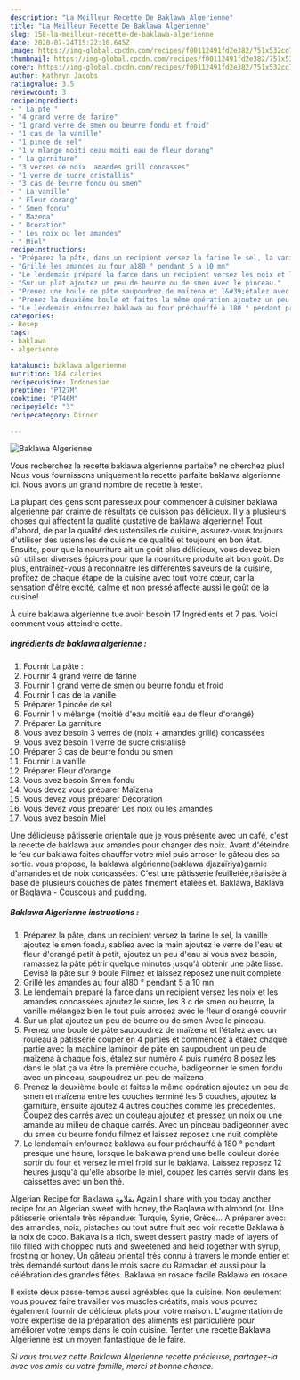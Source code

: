 ```yaml
---
description: "La Meilleur Recette De Baklawa Algerienne"
title: "La Meilleur Recette De Baklawa Algerienne"
slug: 158-la-meilleur-recette-de-baklawa-algerienne
date: 2020-07-24T15:22:10.645Z
image: https://img-global.cpcdn.com/recipes/f00112491fd2e382/751x532cq70/baklawa-algerienne-photo-principale-de-la-recette.jpg
thumbnail: https://img-global.cpcdn.com/recipes/f00112491fd2e382/751x532cq70/baklawa-algerienne-photo-principale-de-la-recette.jpg
cover: https://img-global.cpcdn.com/recipes/f00112491fd2e382/751x532cq70/baklawa-algerienne-photo-principale-de-la-recette.jpg
author: Kathryn Jacobs
ratingvalue: 3.5
reviewcount: 3
recipeingredient:
- " La pte "
- "4 grand verre de farine"
- "1 grand verre de smen ou beurre fondu et froid"
- "1 cas de la vanille"
- "1 pince de sel"
- "1 v mlange moiti deau moiti eau de fleur dorang"
- " La garniture"
- "3 verres de noix  amandes grill concasses"
- "1 verre de sucre cristallis"
- "3 cas de beurre fondu ou smen"
- " La vanille"
- " Fleur dorang"
- " Smen fondu"
- " Mazena"
- " Dcoration"
- " Les noix ou les amandes"
- " Miel"
recipeinstructions:
- "Préparez la pâte, dans un recipient versez la farine le sel, la vanille ajoutez le smen fondu, sabliez avec la main ajoutez le verre de l&#39;eau et fleur d&#39;orangé petit à petit, ajoutez un peu d&#39;eau si vous avez besoin, ramassez la pâte pétrir quelque minutes jusqu&#39;à obtenir une pâte lisse. Devisé la pâte sur 9 boule Filmez et laissez reposez une nuit complète"
- "Grillé les amandes au four a180 ° pendant 5 a 10 mn"
- "Le lendemain préparé la farce dans un recipient versez les noix et les amandes concassées ajoutez le sucre, les 3 c de smen ou beurre, la vanille mélangez bien le tout puis arrosez avec le fleur d&#39;orangé couvrir"
- "Sur un plat ajoutez un peu de beurre ou de smen Avec le pinceau."
- "Prenez une boule de pâte saupoudrez de maïzena et l&#39;étalez avec un rouleau à pâtisserie couper en 4 parties et commencez à étalez chaque partie avec la machine laminoir de pâte en saupoudrent un peu de maïzena à chaque fois, étalez sur numéro 4 puis numéro 8 posez les dans le plat ça va être la première couche, badigeonner le smen fondu avec un pinceau, saupoudrez un peu de maïzena"
- "Prenez la deuxième boule et faites la même opération ajoutez un peu de smen et maïzena entre les couches terminé les 5 couches, ajoutez la garniture, ensuite ajoutez 4 autres couches comme les précédentes. Coupez des carrés avec un couteau ajoutez et pressez un noix ou une amande au milieu de chaque carrés. Avec un pinceau badigeonner avec du smen ou beurre fondu filmez et laissez reposez une nuit complète"
- "Le lendemain enfournez baklawa au four préchauffé à 180 ° pendant presque une heure, lorsque le baklawa prend une belle couleur dorée sortir du four et versez le miel froid sur le baklawa. Laissez reposez 12 heures jusqu&#39;à qu&#39;elle absorbe le miel, coupez les carrés servir dans les caissettes avec un bon thé."
categories:
- Resep
tags:
- baklawa
- algerienne

katakunci: baklawa algerienne 
nutrition: 184 calories
recipecuisine: Indonesian
preptime: "PT27M"
cooktime: "PT46M"
recipeyield: "3"
recipecategory: Dinner

---
```



![Baklawa Algerienne](https://img-global.cpcdn.com/recipes/f00112491fd2e382/751x532cq70/baklawa-algerienne-photo-principale-de-la-recette.jpg)

Vous recherchez la recette baklawa algerienne parfaite? ne cherchez plus! Nous vous fournissons uniquement la recette parfaite baklawa algerienne ici. Nous avons un grand nombre de recette à tester.

La plupart des gens sont paresseux pour commencer à cuisiner baklawa algerienne par crainte de résultats de cuisson pas délicieux. Il y a plusieurs choses qui affectent la qualité gustative de baklawa algerienne! Tout d'abord, de par la qualité des ustensiles de cuisine, assurez-vous toujours d'utiliser des ustensiles de cuisine de qualité et toujours en bon état. Ensuite, pour que la nourriture ait un goût plus délicieux, vous devez bien sûr utiliser diverses épices pour que la nourriture produite ait bon goût. De plus, entraînez-vous à reconnaître les différentes saveurs de la cuisine, profitez de chaque étape de la cuisine avec tout votre cœur, car la sensation d'être excité, calme et non pressé affecte aussi le goût de la cuisine!

<!--inarticleads1-->

À cuire baklawa algerienne tue avoir besoin 17 Ingrédients et 7 pas. Voici comment vous atteindre cette.

##### Ingrédients de baklawa algerienne :

1. Fournir  La pâte :
1. Fournir 4 grand verre de farine
1. Fournir 1 grand verre de smen ou beurre fondu et froid
1. Fournir 1 cas de la vanille
1. Préparer 1 pincée de sel
1. Fournir 1 v mélange (moitié d&#39;eau moitié eau de fleur d&#39;orangé)
1. Préparer  La garniture
1. Vous avez besoin 3 verres de (noix + amandes grillé) concassées
1. Vous avez besoin 1 verre de sucre cristallisé
1. Préparer 3 cas de beurre fondu ou smen
1. Fournir  La vanille
1. Préparer  Fleur d&#39;orangé
1. Vous avez besoin  Smen fondu
1. Vous devez vous préparer  Maïzena
1. Vous devez vous préparer  Décoration
1. Vous devez vous préparer  Les noix ou les amandes
1. Vous avez besoin  Miel


Une délicieuse pâtisserie orientale que je vous présente avec un café, c&#39;est la recette de baklawa aux amandes pour changer des noix. Avant d&#39;éteindre le feu sur baklawa faites chauffer votre miel puis arroser le gâteau des sa sortie. vous propose, la baklawa algérienne(baklawa djazaïriya)garnie d&#39;amandes et de noix concassées. C&#39;est une pâtisserie feuilletée,réalisée à base de plusieurs couches de pâtes finement étalées et. Baklawa, Baklava or Baqlawa - Couscous and pudding. 

<!--inarticleads2-->

##### Baklawa Algerienne instructions :

1. Préparez la pâte, dans un recipient versez la farine le sel, la vanille ajoutez le smen fondu, sabliez avec la main ajoutez le verre de l&#39;eau et fleur d&#39;orangé petit à petit, ajoutez un peu d&#39;eau si vous avez besoin, ramassez la pâte pétrir quelque minutes jusqu&#39;à obtenir une pâte lisse. Devisé la pâte sur 9 boule Filmez et laissez reposez une nuit complète
1. Grillé les amandes au four a180 ° pendant 5 a 10 mn
1. Le lendemain préparé la farce dans un recipient versez les noix et les amandes concassées ajoutez le sucre, les 3 c de smen ou beurre, la vanille mélangez bien le tout puis arrosez avec le fleur d&#39;orangé couvrir
1. Sur un plat ajoutez un peu de beurre ou de smen Avec le pinceau.
1. Prenez une boule de pâte saupoudrez de maïzena et l&#39;étalez avec un rouleau à pâtisserie couper en 4 parties et commencez à étalez chaque partie avec la machine laminoir de pâte en saupoudrent un peu de maïzena à chaque fois, étalez sur numéro 4 puis numéro 8 posez les dans le plat ça va être la première couche, badigeonner le smen fondu avec un pinceau, saupoudrez un peu de maïzena
1. Prenez la deuxième boule et faites la même opération ajoutez un peu de smen et maïzena entre les couches terminé les 5 couches, ajoutez la garniture, ensuite ajoutez 4 autres couches comme les précédentes. Coupez des carrés avec un couteau ajoutez et pressez un noix ou une amande au milieu de chaque carrés. Avec un pinceau badigeonner avec du smen ou beurre fondu filmez et laissez reposez une nuit complète
1. Le lendemain enfournez baklawa au four préchauffé à 180 ° pendant presque une heure, lorsque le baklawa prend une belle couleur dorée sortir du four et versez le miel froid sur le baklawa. Laissez reposez 12 heures jusqu&#39;à qu&#39;elle absorbe le miel, coupez les carrés servir dans les caissettes avec un bon thé.


Algerian Recipe for Baklawa بقلاوة Again I share with you today another recipe for an Algerian sweet with honey, the Baqlawa with almond (or. Une pâtisserie orientale très répandue: Turquie, Syrie, Grèce… A préparer avec: des amandes, noix, pistaches ou tout autre fruit sec voir recette Baklawa à la noix de coco. Baklava is a rich, sweet dessert pastry made of layers of filo filled with chopped nuts and sweetened and held together with syrup, frosting or honey. Un gâteau oriental très connu à travers le monde entier et très demandé surtout dans le mois sacré du Ramadan et aussi pour la célébration des grandes fêtes. Baklawa en rosace facile Baklawa en rosace. 

<!--inarticleads1-->

<p>
Il existe deux passe-temps aussi agréables que la cuisine. Non seulement vous pouvez faire travailler vos muscles créatifs, mais vous pouvez également fournir de délicieux plats pour votre maison. L'augmentation de votre expertise de la préparation des aliments est particulière pour améliorer votre temps dans le coin cuisine. Tenter une recette Baklawa Algerienne est un moyen fantastique de le faire.
</p>

<p>
<i>Si vous trouvez cette Baklawa Algerienne recette précieuse, partagez-la avec vos amis ou votre famille, merci et bonne chance.</i>
</p>
